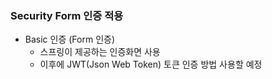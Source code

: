 ### Security Form 인증 적용

* Basic 인증 (Form 인증)
  * 스프링이 제공하는 인증화면 사용
  * 이후에 JWT(Json Web Token) 토큰 인증 방법 사용할 예정